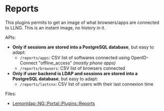 # Reports

This plugins permits to get an image of what browsers/apps are connected to LLNG.
This is an instant image, no history in it.

APIs:
- **Only if sessions are stored into a PostgreSQL database**, but easy to adapt:
  - `/reports/apps`: CSV list of softwares connected using OpenID-Connect "offline\_access" _(mostly phone apps)_
  - `/reports/browsers`: CSV list of browsers connected
- **Only if user backend is LDAP and sessions are stored into a PostgreSQL database**, but easy to adapt:
  - `/reports/lastcnx`: CSV list of users with their last connexion time

Files:
- [Lemonldap::NG::Portal::Plugins::Reports](./Reports.pm)

